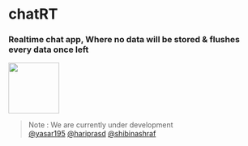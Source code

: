 # chatRT
### Realtime chat app, Where no data will be stored &amp; flushes every data once left <br>

<img src="https://loading.io/mod/spinner/atom/index.svg" width="100" height="100" /><br>

> Note : We are currently under development <br>
> [@yasar195](https://github.com/yasar195)
> [@hariprasd](https://github.com/hariprasd) 
> [@shibinashraf](https://github.com/shibinashraf) 

